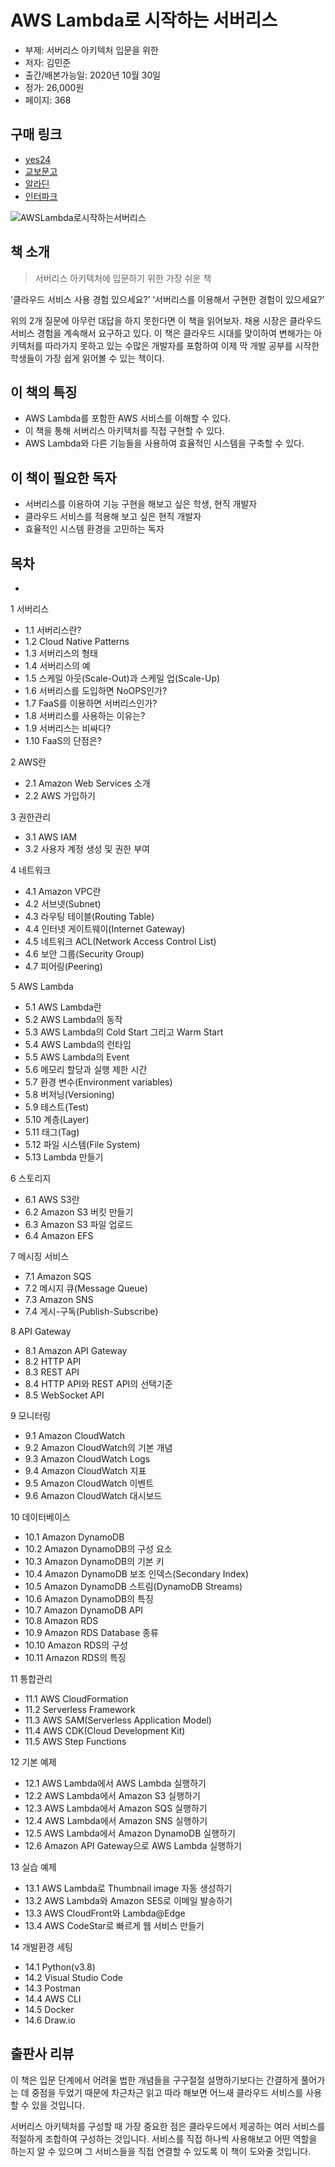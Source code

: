 # AWS Lambda로 시작하는 서버리스

- 부제: 서버리스 아키텍처 입문을 위한
- 저자: 김민준
- 출간/배본가능일: 2020년 10월 30일
- 정가: 26,000원
- 페이지: 368

## 구매 링크

- [yes24](http://www.yes24.com/Product/Goods/93982220)
- [교보문고](http://www.kyobobook.co.kr/product/detailViewKor.laf?ejkGb=KOR&mallGb=KOR&barcode=9791165920197&orderClick=LAG&Kc=)
- [알라딘](https://www.aladin.co.kr/shop/wproduct.aspx?ItemId=254106724)
- [인터파크](http://book.interpark.com/product/BookDisplay.do?_method=detail&sc.shopNo=0000400000&sc.prdNo=340695461&sc.saNo=003002001&bid1=search&bid2=product&bid3=title&bid4=001)

![AWSLambda로시작하는서버리스](https://user-images.githubusercontent.com/21074282/96554710-db43bd00-12f1-11eb-801e-a07785f84897.jpg)

## 책 소개

>서버리스 아키텍처에 입문하기 위한 가장 쉬운 책

‘클라우드 서비스 사용 경험 있으세요?’
‘서버리스를 이용해서 구현한 경험이 있으세요?’

위의 2개 질문에 아무런 대답을 하지 못한다면 이 책을 읽어보자. 채용 시장은 클라우드 서비스 경험을 계속해서 요구하고 있다. 이 책은 클라우드 시대를 맞이하여 변해가는 아키텍처를 따라가지 못하고 있는 수많은 개발자를 포함하여 이제 막 개발 공부를 시작한 학생들이 가장 쉽게 읽어볼 수 있는 책이다.

## 이 책의 특징

- AWS Lambda를 포함한 AWS 서비스를 이해할 수 있다.
- 이 책을 통해 서버리스 아키텍처를 직접 구현할 수 있다.
- AWS Lambda와 다른 기능들을 사용하여 효율적인 시스템을 구축할 수 있다.

## 이 책이 필요한 독자

- 서버리스를 이용하여 기능 구현을 해보고 싶은 학생, 현직 개발자
- 클라우드 서비스를 적용해 보고 싶은 현직 개발자
- 효율적인 시스템 환경을 고민하는 독자

## 목차
- 
1 서버리스
- 1.1 서버리스란?
- 1.2 Cloud Native Patterns
- 1.3 서버리스의 형태
- 1.4 서버리스의 예
- 1.5 스케일 아웃(Scale-Out)과 스케일 업(Scale-Up)
- 1.6 서버리스를 도입하면 NoOPS인가?
- 1.7 FaaS를 이용하면 서버리스인가?
- 1.8 서버리스를 사용하는 이유는?
- 1.9 서버리스는 비싸다?
- 1.10 FaaS의 단점은?

2 AWS란
- 2.1 Amazon Web Services 소개
- 2.2 AWS 가입하기

3 권한관리
- 3.1 AWS IAM
- 3.2 사용자 계정 생성 및 권한 부여

4 네트워크
- 4.1 Amazon VPC란
- 4.2 서브넷(Subnet)
- 4.3 라우팅 테이블(Routing Table)
- 4.4 인터넷 게이트웨이(Internet Gateway)
- 4.5 네트워크 ACL(Network Access Control List)
- 4.6 보안 그룹(Security Group)
- 4.7 피어링(Peering)

5 AWS Lambda
- 5.1 AWS Lambda란
- 5.2 AWS Lambda의 동작
- 5.3 AWS Lambda의 Cold Start 그리고 Warm Start
- 5.4 AWS Lambda의 런타임
- 5.5 AWS Lambda의 Event
- 5.6 메모리 할당과 실행 제한 시간
- 5.7 환경 변수(Environment variables)
- 5.8 버저닝(Versioning)
- 5.9 테스트(Test)
- 5.10 계층(Layer)
- 5.11 태그(Tag)
- 5.12 파일 시스템(File System)
- 5.13 Lambda 만들기

6 스토리지
- 6.1 AWS S3란
- 6.2 Amazon S3 버킷 만들기
- 6.3 Amazon S3 파일 업로드
- 6.4 Amazon EFS

7 메시징 서비스
- 7.1 Amazon SQS
- 7.2 메시지 큐(Message Queue)
- 7.3 Amazon SNS
- 7.4 게시-구독(Publish-Subscribe)

8 API Gateway
- 8.1 Amazon API Gateway
- 8.2 HTTP API
- 8.3 REST API
- 8.4 HTTP API와 REST API의 선택기준
- 8.5 WebSocket API

9 모니터링
- 9.1 Amazon CloudWatch
- 9.2 Amazon CloudWatch의 기본 개념
- 9.3 Amazon CloudWatch Logs
- 9.4 Amazon CloudWatch 지표
- 9.5 Amazon CloudWatch 이벤트
- 9.6 Amazon CloudWatch 대시보드

10 데이터베이스
- 10.1 Amazon DynamoDB
- 10.2 Amazon DynamoDB의 구성 요소
- 10.3 Amazon DynamoDB의 기본 키
- 10.4 Amazon DynamoDB 보조 인덱스(Secondary Index)
- 10.5 Amazon DynamoDB 스트림(DynamoDB Streams)
- 10.6 Amazon DynamoDB의 특징
- 10.7 Amazon DynamoDB API
- 10.8 Amazon RDS
- 10.9 Amazon RDS Database 종류
- 10.10 Amazon RDS의 구성
- 10.11 Amazon RDS의 특징

11 통합관리
- 11.1 AWS CloudFormation
- 11.2 Serverless Framework
- 11.3 AWS SAM(Serverless Application Model)
- 11.4 AWS CDK(Cloud Development Kit)
- 11.5 AWS Step Functions

12 기본 예제
- 12.1 AWS Lambda에서 AWS Lambda 실행하기
- 12.2 AWS Lambda에서 Amazon S3 실행하기
- 12.3 AWS Lambda에서 Amazon SQS 실행하기
- 12.4 AWS Lambda에서 Amazon SNS 실행하기
- 12.5 AWS Lambda에서 Amazon DynamoDB 실행하기
- 12.6 Amazon API Gateway으로 AWS Lambda 실행하기

13 실습 예제
- 13.1 AWS Lambda로 Thumbnail image 자동 생성하기
- 13.2 AWS Lambda와 Amazon SES로 이메일 발송하기
- 13.3 AWS CloudFront와 Lambda@Edge
- 13.4 AWS CodeStar로 빠르게 웹 서비스 만들기

14 개발환경 세팅
- 14.1 Python(v3.8)
- 14.2 Visual Studio Code
- 14.3 Postman
- 14.4 AWS CLI
- 14.5 Docker
- 14.6 Draw.io

## 출판사 리뷰
이 책은 입문 단계에서 어려울 법한 개념들을 구구절절 설명하기보다는 간결하게 풀어가는 데 중점을 두었기 때문에 차근차근 읽고 따라 해보면 어느새 클라우드 서비스를 사용할 수 있을 것입니다. 

서버리스 아키텍처를 구성할 때 가장 중요한 점은 클라우드에서 제공하는 여러 서비스를 적절하게 조합하여 구성하는 것입니다. 서비스를 직접 하나씩 사용해보고 어떤 역할을 하는지 알 수 있으며 그 서비스들을 직접 연결할 수 있도록 이 책이 도와줄 것입니다.
